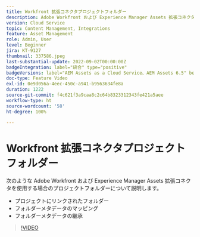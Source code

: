```yaml
---
title: Workfront 拡張コネクタプロジェクトフォルダー
description: Adobe Workfront および Experience Manager Assets 拡張コネクタを使用する場合のプロジェクトフォルダーについて説明します。
version: Cloud Service
topic: Content Management, Integrations
feature: Asset Management
role: Admin, User
level: Beginner
jira: KT-9127
thumbnail: 337586.jpeg
last-substantial-update: 2022-09-02T00:00:00Z
badgeIntegration: label="統合" type="positive"
badgeVersions: label="AEM Assets as a Cloud Service、AEM Assets 6.5" before-title="false"
doc-type: Feature Video
exl-id: 0e9d056a-4eec-450c-a941-b9563634fe8a
duration: 1222
source-git-commit: f4c621f3a9caa8c2c64b8323312343fe421a5aee
workflow-type: ht
source-wordcount: '58'
ht-degree: 100%

---
```


# Workfront 拡張コネクタプロジェクトフォルダー

次のような Adobe Workfront および Experience Manager Assets 拡張コネクタを使用する場合のプロジェクトフォルダーについて説明します。

+ プロジェクトにリンクされたフォルダー
+ フォルダーメタデータのマッピング
+ フォルダーメタデータの継承

>[!VIDEO](https://video.tv.adobe.com/v/337586?quality=12&learn=on)
